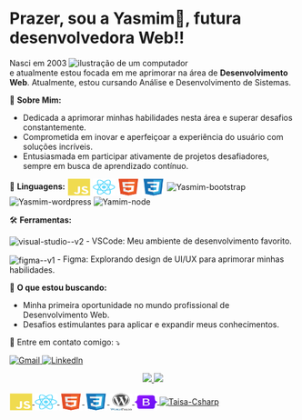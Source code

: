 
# Prazer, sou a Yasmim👋, futura desenvolvedora Web!!

<img src="https://raw.githubusercontent.com/MicaelliMedeiros/micaellimedeiros/master/image/computer-illustration.png" alt="ilustração de um computador" min-width="400px" max-width="400px" width="400px" align="right">

<p align="left"> 
Nasci em 2003 e atualmente estou focada em me aprimorar na área de <strong>Desenvolvimento Web</strong>. Atualmente, estou cursando Análise e Desenvolvimento de Sistemas.

  🚀 **Sobre Mim:**
- Dedicada a aprimorar minhas habilidades nesta área e superar desafios constantemente.
- Comprometida em inovar e aperfeiçoar a experiência do usuário com soluções incríveis.
- Entusiasmada em participar ativamente de projetos desafiadores, sempre em busca de aprendizado contínuo.
</p>
<p align="left">
  
<p align="left">
  🦄 <strong>Linguagens:</strong>
  <img align="center" alt="Yasmim-Js" height="30" width="40" src="https://raw.githubusercontent.com/devicons/devicon/master/icons/javascript/javascript-plain.svg">
  <img align="center" alt="Yasmim-React" height="30" width="40" src="https://raw.githubusercontent.com/devicons/devicon/master/icons/react/react-original.svg">
  <img align="center" alt="Yasmim-HTML" height="30" width="40" src="https://raw.githubusercontent.com/devicons/devicon/master/icons/html5/html5-original.svg">
  <img align="center" alt="Yasmim-CSS" height="30" width="40" src="https://raw.githubusercontent.com/devicons/devicon/master/icons/css3/css3-original.svg">
<img align="center" alt="Yasmim-bootstrap" height="40" width="40" src="https://img.icons8.com/color/48/bootstrap--v1.png" >
<img align="center" alt="Yasmim-wordpress" width="40" height="40" src="https://img.icons8.com/color/48/wordpress.png" />
<img  align="center" alt="Yamim-node" width="48" height="48" src="https://img.icons8.com/color/48/nodejs.png" />

</p>

<p align="left">
  🛠️ <strong>Ferramentas: </strong>
  
  <img align='center' width="30" height="30" src="https://img.icons8.com/color/48/visual-studio--v2.png" alt="visual-studio--v2"/> - VSCode: Meu ambiente de desenvolvimento favorito.

<img align='center' width="30" height="30" src="https://img.icons8.com/color/48/figma--v1.png" alt="figma--v1"/> - Figma: Explorando design de UI/UX para aprimorar minhas habilidades.
</p>

<p>
  🌟 <strong>O que estou buscando:</strong>
  
- Minha primeira oportunidade no mundo profissional de Desenvolvimento Web.
- Desafios estimulantes para aplicar e expandir meus conhecimentos.</p>

<p align="left">
  💌 Entre em contato comigo: ⤵️
</p>

<p align="left">
  <a href="mailto:yasmimguedesvick@gmail.com" title="Gmail">
  <img src="https://img.shields.io/badge/-Gmail-FF0000?style=flat-square&labelColor=FF0000&logo=gmail&logoColor=white&link=mailto:yasmimguedesvick@gmail.com" alt="Gmail"/>
</a>

  <a href="https://www.linkedin.com/in/yasm1mguedes//" title="LinkedIn">
  <img src="https://img.shields.io/badge/-Linkedin-0e76a8?style=flat-square&logo=Linkedin&logoColor=white&link=LINK-DO-SEU-LINKEDIN" alt="LinkedIn"/></a>
</p>

<div align="center">
  <a href="https://github.com/Yasm1mGuedes">
  <img height="180em" src="https://github-readme-stats.vercel.app/api?username=Yasm1mGuedes&show_icons=true&theme=dracula&include_all_commits=true&count_private=true"/>
  <img height="180em" src="https://github-readme-stats.vercel.app/api/top-langs/?username=Yasm1mGuedes&layout=compact&langs_count=7&theme=dracula"/>
</div>
<div style="display: inline_block"><br>
  <img align="center" alt="Taisa-Js" height="30" width="40" src="https://raw.githubusercontent.com/devicons/devicon/master/icons/javascript/javascript-plain.svg">
  <img align="center" alt="Taisa-React" height="30" width="40" src="https://raw.githubusercontent.com/devicons/devicon/master/icons/react/react-original.svg">
  <img align="center" alt="Taisa-HTML" height="30" width="40" src="https://raw.githubusercontent.com/devicons/devicon/master/icons/html5/html5-original.svg">
  <img align="center" alt="Taisa-CSS" height="30" width="40" src="https://raw.githubusercontent.com/devicons/devicon/master/icons/css3/css3-original.svg">
  <img align="center" alt="Taisa-dotnet" height="30" width="40" src="https://raw.githubusercontent.com/devicons/devicon/master/icons/wordpress/wordpress-original.svg">
  <img align="center" alt="Taisa-Csharp" height="30" width="40" src="https://raw.githubusercontent.com/devicons/devicon/master/icons/bootstrap/bootstrap-original.svg">
  <img align="center" alt="Taisa-Csharp" height="30" width="40" src="https://raw.githubusercontent.com/devicons/devicon/master/icons/node/node-original.svg">

  
</div>
